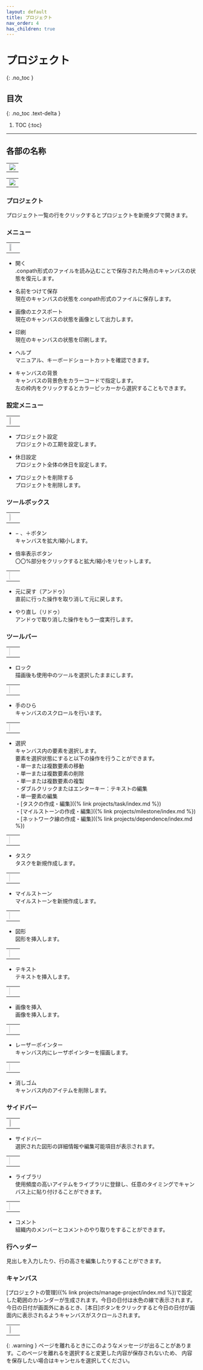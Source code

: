 ```yaml
---
layout: default
title: プロジェクト
nav_order: 4
has_children: true
---
```


# プロジェクト
{: .no_toc }

## 目次
{: .no_toc .text-delta }

1. TOC
{:toc}

---

## 各部の名称
<table><tr><td>
<img src="../../assets/images/projects/1.png">
</td></tr></table>
<table><tr><td>
<img src="../../assets/images/projects/2.png">
</td></tr></table>

### プロジェクト

プロジェクト一覧の行をクリックするとプロジェクトを新規タブで開きます。

### メニュー
<table><tr><td>
<img src="../../assets/images/projects/3.png" width="50%">
</td></tr></table>

- 開く  
  .conpath形式のファイルを読み込むことで保存された時点のキャンバスの状態を復元します。

- 名前をつけて保存  
  現在のキャンバスの状態を.conpath形式のファイルに保存します。

- 画像のエクスポート  
  現在のキャンバスの状態を画像として出力します。

- 印刷  
  現在のキャンバスの状態を印刷します。

- ヘルプ  
  マニュアル、キーボードショートカットを確認できます。

- キャンバスの背景  
  キャンバスの背景色をカラーコードで指定します。  
  左の枠内をクリックするとカラーピッカーから選択することもできます。

### 設定メニュー
<table><tr><td>
<img src="../../assets/images/projects/4.png" width="30%">
</td></tr></table>

- プロジェクト設定  
  プロジェクトの工期を設定します。

- 休日設定  
  プロジェクト全体の休日を設定します。  

- プロジェクトを削除する  
  プロジェクトを削除します。

### ツールボックス
<table><tr><td>
<img src="../../assets/images/projects/5.png" width="15%">
</td></tr></table>

- − 、＋ボタン  
  キャンバスを拡大/縮小します。

- 倍率表示ボタン  
  〇〇%部分をクリックすると拡大/縮小をリセットします。
<table><tr><td>
<img src="../../assets/images/projects/6.png" width="10%">
</td></tr></table>

- 元に戻す（アンドゥ）  
  直前に行った操作を取り消して元に戻します。

- やり直し（リドゥ）  
  アンドゥで取り消した操作をもう一度実行します。

### ツールバー
<table><tr><td>
<img src="../../assets/images/projects/7.png" width="5%">
</td></tr></table>

- ロック  
描画後も使用中のツールを選択したままにします。
<table><tr><td>
<img src="../../assets/images/projects/8.png" width="5%">
</td></tr></table>

- 手のひら  
キャンバスのスクロールを行います。
<table><tr><td>
<img src="../../assets/images/projects/9.png" width="5%">
</td></tr></table>

- 選択  
キャンバス内の要素を選択します。  
要素を選択状態にすると以下の操作を行うことができます。  
  ・単一または複数要素の移動  
  ・単一または複数要素の削除  
  ・単一または複数要素の複製  
  ・ダブルクリックまたはエンターキー：テキストの編集  
  ・単一要素の編集  
  ・[タスクの作成・編集]({% link projects/task/index.md %})  
  ・[マイルストーンの作成・編集]({% link projects/milestone/index.md %})  
  ・[ネットワーク線の作成・編集]({% link projects/dependence/index.md %})
<table><tr><td>
<img src="../../assets/images/projects/10.png" width="5%">
</td></tr></table>

- タスク  
タスクを新規作成します。
<table><tr><td>
<img src="../../assets/images/projects/11.png" width="5%">
</td></tr></table>

- マイルストーン  
マイルストーンを新規作成します。
<table><tr><td>
<img src="../../assets/images/projects/12.png" width="5%">
</td></tr></table>

- 図形  
図形を挿入します。
<table><tr><td>
<img src="../../assets/images/projects/13.png" width="5%">
</td></tr></table>

- テキスト  
テキストを挿入します。
<table><tr><td>
<img src="../../assets/images/projects/14.png" width="5%">
</td></tr></table>

- 画像を挿入  
画像を挿入します。
<table><tr><td>
<img src="../../assets/images/projects/15.png" width="5%">
</td></tr></table>

- レーザーポインター  
キャンバス内にレーザポインターを描画します。
<table><tr><td>
<img src="../../assets/images/projects/16.png" width="5%">
</td></tr></table>

- 消しゴム  
キャンバス内のアイテムを削除します。

### サイドバー
<table><tr><td>
<img src="../../assets/images/projects/17.png" width="30%">
</td></tr></table>

- サイドバー  
  選択された図形の詳細情報や編集可能項目が表示されます。
<table><tr><td>
<img src="../../assets/images/projects/18.png" width="5%">
</td></tr></table>

- ライブラリ  
  使用頻度の高いアイテムをライブラリに登録し、任意のタイミングでキャンバス上に貼り付けることができます。
<table><tr><td>
<img src="../../assets/images/projects/19.png" width="5%">
</td></tr></table>

- コメント  
  組織内のメンバーとコメントのやり取りをすることができます。

### 行ヘッダー

見出しを入力したり、行の高さを編集したりすることができます。

### キャンバス

[プロジェクトの管理]({% link projects/manage-project/index.md %})で設定した範囲のカレンダーが生成されます。今日の日付は水色の線で表示されます。  
今日の日付が画面外にあるとき、[本日]ボタンをクリックすると今日の日付が画面内に表示されるようキャンバスがスクロールされます。
<table><tr><td>
<img src="../../assets/images/projects/20.png" width="40%">
</td></tr></table>

{: .warning }
ページを離れるときにこのようなメッセージが出ることがあります。このページを離れるを選択すると変更した内容が保存されないため、
内容を保存したい場合はキャンセルを選択してください。